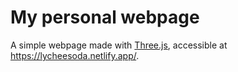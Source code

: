 # My personal webpage

A simple webpage made with [Three.js](https://threejs.org/), accessible at https://lycheesoda.netlify.app/.
